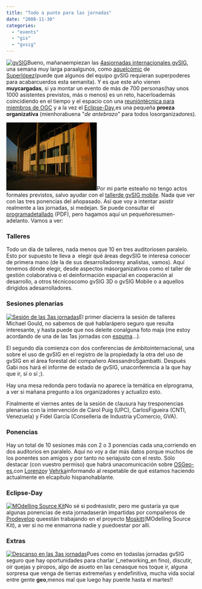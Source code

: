 ```yaml
---
title: "Todo a punto para las jornadas"
date: "2008-11-30"
categories: 
  - "events"
  - "gis"
  - "gvsig"
---
```


[![gvSIG](images/Logo-gvSIG_150_14.gif)](http://www.gvsig.gva.es)Bueno, mañanaempiezan las [4asjornadas internacionales gvSIG](http://www.jornadasgvsig.gva.es/cas/inicio/), una semana muy larga paraalgunos, como [aquelcómic](http://www.terra.es/personal/fcc00004/semana.htm) de [Superlópez](http://es.wikipedia.org/wiki/Superl%C3%B3pez)(puede que algunos del equipo gvSIG requieran superpoderes para acabarcuerdos esta semanita). Y es que este año vienen **muycargadas**, si ya montar un evento de más de 700 personas(hay unos 1000 asistentes previstos, más o menos) es un reto, hacerloademás coincidiendo en el tiempo y el espacio con una [reunióntécnica para miembros de OGC](http://www.opengeospatial.org/event/0812tc) y a la vez el [Eclipse-Day](http://www.moskitt.org/cas/eclipseday/),es una pequeña **proeza organizativa** (mienhorabuena "_de antebrazo_" para todos losorganizadores).

[![Palacio de Congresos de Valencia](images/2040493668_8906431afd_m.jpg)](http://www.flickr.com/photos/ismaelolea/2040493668/in/set-72157603218821025)Por mi parte esteaño no tengo actos formales previstos, salvo ayudar con el [tallerde gvSIG mobile](http://www.jornadasgvsig.gva.es/cas/talleres0/). Nada que ver con las tres ponencias del añopasado. Así que voy a intentar asistir realmente a las jornadas, si medejan. Se puede consultar el [programadetallado](http://www.jornadasgvsig.gva.es/fileadmin/conselleria/Documentacion/programa/Programa_4as_Jornadas_gvSIG.pdf) (PDF), pero hagamos aquí un pequeñoresumen-adelanto. Vamos a ver: 

### Talleres

Todo un día de talleres, nada menos que 10 en tres auditoriosen paralelo. Esto por supuesto te lleva a  elegir qué áreas degvSIG te interesa conocer de primera mano (de la de sus desarrolladoresy analistas, vamos). Aquí tenemos dónde elegir, desde aspectos másorganizativos como el taller de gestión colaborativa o el deinformación espacial en cooperación al desarrollo, a otros técnicoscomo gvSIG 3D o gvSIG Mobile o a aquellos dirigidos adesarrolladores.

### Sesiones plenarias

[![Sesión de las 3as jornadas](images/800px-3rd_gvSIG_Meeting.jpg)](http://wiki.osgeo.org/wiki/Image:3rd_gvSIG_Meeting.jpg)El primer díacierra la sesión de talleres Michael Gould, no sabemos de qué hablarápero seguro que resulta interesante, y hasta puede que nos deleite conalguna foto maja (me estoy acordando de una de las 1as jornadas con [espuma](http://www.jornadasgvsig.gva.es/fileadmin/conselleria/Documentacion/jornadas/sesion2/Infraestructuras_de_Datos_Espaciales.pdf)...).

El segundo día comienza con dos conferencias de ámbitointernacional, una sobre el uso de gvSIG en el registro de la propiedady la otra del uso de gvSIG en el área forestal del compañero AlessandroSgambatti. Después Gabi nos hará el informe de estado de gvSIG, unaconferencia a la que hay que ir, sí o sí ;).

Hay una mesa redonda pero todavía no aparece la temática en elprograma, a ver si mañana pregunto a los organizadores y actualizo esto.

Finalmente el viernes antes de la sesión de clausura hay tresponencias plenarias con la intervención de Càrol Puig (UPC), CarlosFigueira (CNTI, Venezuela) y Fidel García (Conselleria de Industria yComercio, GVA).

### Ponencias

Hay un total de 10 sesiones más con 2 o 3 ponencias cada una,corriendo en dos auditorios en paralelo. Aquí no voy a dar más datos porque muchos de los ponentes son amigos y por tanto no seríajusto con el resto. Sólo destacar (con vuestro permiso) que habrá unacomunicación sobre [OSGeo-es](http://es.osgeo.org),con [Lorenzo](http://www.ominiverdi.org)y [Vehrka](http://geomaticblog.net/gb2/es/user/vehrka)informando al respetable de qué estamos haciendo actualmente en elcapítulo hispanohablante.

### Eclipse-Day

[![MOdelling Source Kit](images/logo_moskitt_oficial.jpg)](http://www.moskitt.org)No sé si podréasistir, pero me gustaría ya que algunas ponencias de esta jornadaserán impartidas por compañeros de [Prodevelop](http://www.prodevelop.es) queestán trabajando en el proyecto [Moskitt](http://www.moskitt.org)(MOdelling Source Kit), a ver si no me enmarrona nadie y puedoestar por allí.

### Extras

[![Descanso en las 3as jornadas](images/2037470239_15bd627eef_m.jpg)](http://www.flickr.com/photos/vitxo/2037470239/in/set-72157603153271869)Pues como en todaslas jornadas gvSIG seguro que hay oportunidades para charlar (_networking_en fino), discutir, oír quejas y piropos, algo de asueto en las cenasque nos toque ir, alguna sorpresa que venga de tierras extremeñas y endefinitiva, mucha vida social entre gente **geo**,menos mal que luego hay puente hasta el martes!!
